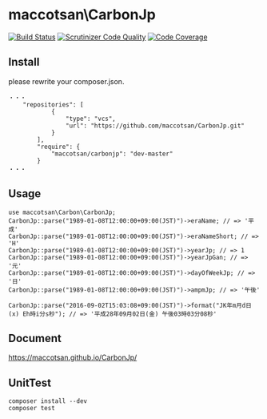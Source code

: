 # maccotsan\CarbonJp

[![Build Status](https://travis-ci.org/maccotsan/CarbonJp.svg?branch=master)](https://travis-ci.org/maccotsan/CarbonJp)
[![Scrutinizer Code Quality](https://scrutinizer-ci.com/g/maccotsan/CarbonJp/badges/quality-score.png?b=master)](https://scrutinizer-ci.com/g/maccotsan/CarbonJp/?branch=master)
[![Code Coverage](https://scrutinizer-ci.com/g/maccotsan/CarbonJp/badges/coverage.png?b=master)](https://scrutinizer-ci.com/g/maccotsan/CarbonJp/?branch=master)

## Install
please rewrite your composer.json.
````
・・・
    "repositories": [
            {
                "type": "vcs",
                "url": "https://github.com/maccotsan/CarbonJp.git"
            }
        ],
        "require": {
            "maccotsan/carbonjp": "dev-master"
        }
・・・
````

## Usage

````
use maccotsan\Carbon\CarbonJp;
CarbonJp::parse("1989-01-08T12:00:00+09:00(JST)")->eraName; // => '平成'
CarbonJp::parse("1989-01-08T12:00:00+09:00(JST)")->eraNameShort; // => 'H'
CarbonJp::parse("1989-01-08T12:00:00+09:00(JST)")->yearJp; // => 1
CarbonJp::parse("1989-01-08T12:00:00+09:00(JST)")->yearJpGan; // => '元'
CarbonJp::parse("1989-01-08T12:00:00+09:00(JST)")->dayOfWeekJp; // => '日'
CarbonJp::parse("1989-01-08T12:00:00+09:00(JST)")->ampmJp; // => '午後'

CarbonJp::parse("2016-09-02T15:03:08+09:00(JST)")->format("JK年m月d日(x) Eh時i分s秒"); // => '平成28年09月02日(金) 午後03時03分08秒'
````

## Document
https://maccotsan.github.io/CarbonJp/

## UnitTest
````
composer install --dev
composer test
````
